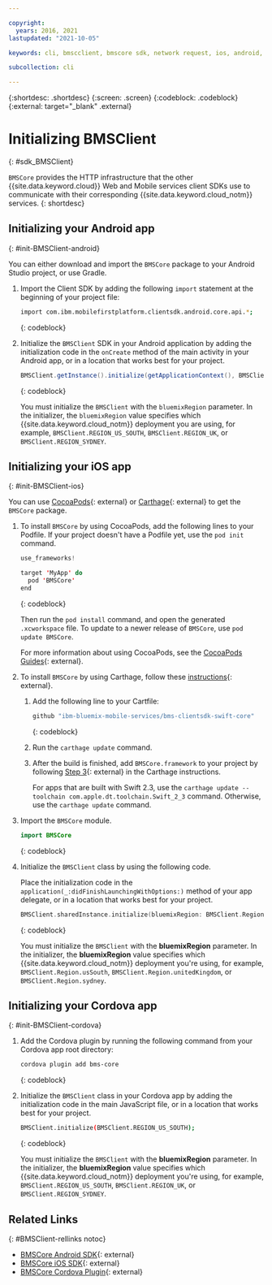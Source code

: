 ```yaml
---

copyright:
  years: 2016, 2021
lastupdated: "2021-10-05"

keywords: cli, bmscclient, bmscore sdk, network request, ios, android, studio, cordova, client sdk, sdk

subcollection: cli

---
```



{:shortdesc: .shortdesc}
{:screen: .screen}
{:codeblock: .codeblock}
{:external: target="_blank" .external}

# Initializing BMSClient
{: #sdk_BMSClient}

`BMSCore` provides the HTTP infrastructure that the other {{site.data.keyword.cloud}} Web and Mobile services client SDKs use to communicate with their corresponding {{site.data.keyword.cloud_notm}} services.
{: shortdesc}

## Initializing your Android app
{: #init-BMSClient-android}

You can either download and import the `BMSCore` package to your Android Studio project, or use Gradle.

1. Import the Client SDK by adding the following `import` statement at the beginning of your project file:

   ```bash
   import com.ibm.mobilefirstplatform.clientsdk.android.core.api.*;
   ```
   {: codeblock}

2. Initialize the `BMSClient` SDK in your Android application by adding the initialization code in the `onCreate` method of the main activity in your Android app, or in a location that works best for your project.

   ```java
   BMSClient.getInstance().initialize(getApplicationContext(), BMSClient.REGION_US_SOUTH); // Make sure that you point to your region
   ```
   {: codeblock}

   You must initialize the `BMSClient` with the `bluemixRegion` parameter. In the initializer, the `bluemixRegion` value specifies which {{site.data.keyword.cloud_notm}} deployment you are using, for example, `BMSClient.REGION_US_SOUTH`, `BMSClient.REGION_UK`, or `BMSClient.REGION_SYDNEY`.

## Initializing your iOS app
{: #init-BMSClient-ios}

You can use [CocoaPods](https://cocoapods.org){: external} or [Carthage](https://github.com/Carthage/Carthage){: external} to get the `BMSCore` package.

1. To install `BMSCore` by using CocoaPods, add the following lines to your Podfile. If your project doesn't have a Podfile yet, use the `pod init` command.

   ```swift
   use_frameworks!

   target 'MyApp' do
     pod 'BMSCore'
   end
   ```
   {: codeblock}

   Then run the `pod install` command, and open the generated `.xcworkspace` file. To update to a newer release of `BMSCore`, use `pod update BMSCore`.

   For more information about using CocoaPods, see the [CocoaPods Guides](https://guides.cocoapods.org/using/index.html){: external}.

2. To install `BMSCore` by using Carthage, follow these [instructions](https://github.com/Carthage/Carthage#getting-started){: external}.

   1. Add the following line to your Cartfile:

      ```bash
      github "ibm-bluemix-mobile-services/bms-clientsdk-swift-core"
      ```
      {: codeblock}

   2. Run the `carthage update` command.

   3. After the build is finished, add `BMSCore.framework` to your project by following [Step 3](https://github.com/Carthage/Carthage#getting-started){: external} in the Carthage instructions.

      For apps that are built with Swift 2.3, use the `carthage update --toolchain com.apple.dt.toolchain.Swift_2_3` command. Otherwise, use the `carthage update` command.

3. Import the `BMSCore` module.

   ```swift
   import BMSCore
   ```
   {: codeblock}

4. Initialize the `BMSClient` class by using the following code.

   Place the initialization code in the `application(_:didFinishLaunchingWithOptions:)` method of your app delegate, or in a location that works best for your project.

   ```swift
   BMSClient.sharedInstance.initialize(bluemixRegion: BMSClient.Region.usSouth) // Make sure that you point to your region
   ```
   {: codeblock}

   You must initialize the `BMSClient` with the **bluemixRegion** parameter. In the initializer, the **bluemixRegion** value specifies which {{site.data.keyword.cloud_notm}} deployment you're using, for example, `BMSClient.Region.usSouth`, `BMSClient.Region.unitedKingdom`, or `BMSClient.Region.sydney`.

## Initializing your Cordova app
{: #init-BMSClient-cordova}

1. Add the Cordova plugin by running the following command from your Cordova app root directory:

   ```bash
   cordova plugin add bms-core
   ```
   {: codeblock}

2. Initialize the `BMSClient` class in your Cordova app by adding the initialization code in the main JavaScript file, or in a location that works best for your project.

   ```bash
   BMSClient.initialize(BMSClient.REGION_US_SOUTH);
   ```
   {: codeblock}

   You must initialize the `BMSClient` with the **bluemixRegion** parameter. In the initializer, the **bluemixRegion** value specifies which {{site.data.keyword.cloud_notm}} deployment you're using, for example, `BMSClient.REGION_US_SOUTH`, `BMSClient.REGION_UK`, or `BMSClient.REGION_SYDNEY`.

## Related Links
{: #BMSClient-rellinks notoc}

* [BMSCore Android SDK](https://github.com/ibm-bluemix-mobile-services/bms-clientsdk-android-core){: external}
* [BMSCore iOS SDK](https://github.com/ibm-bluemix-mobile-services/bms-clientsdk-swift-core){: external}
* [BMSCore Cordova Plugin](https://github.com/ibm-bluemix-mobile-services/bms-clientsdk-cordova-plugin-core){: external}
